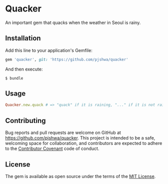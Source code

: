 # Quacker

An important gem that quacks when the weather in Seoul is rainy.

## Installation

Add this line to your application's Gemfile:

```ruby
gem 'quacker', git: 'https://github.com/pjshwa/quacker'
```

And then execute:

    $ bundle

## Usage

```ruby
Quacker.new.quack # => "quack" if it is raining, "..." if it is not raining
```

## Contributing

Bug reports and pull requests are welcome on GitHub at https://github.com/pjshwa/quacker. This project is intended to be a safe, welcoming space for collaboration, and contributors are expected to adhere to the [Contributor Covenant](http://contributor-covenant.org) code of conduct.

## License

The gem is available as open source under the terms of the [MIT License](https://opensource.org/licenses/MIT).
